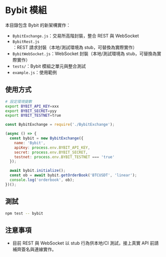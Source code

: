 # Bybit 模組

本目錄包含 Bybit 的新架構實作：
- `BybitExchange.js`：交易所高階封裝，整合 REST 與 WebSocket
- `BybitRest.js`：REST 請求封裝（本地/測試環境為 stub，可替換為實際實作）
- `BybitWebSocket.js`：WebSocket 封裝（本地/測試環境為 stub，可替換為實際實作）
- `tests/`：Bybit 模組之單元與整合測試
- `example.js`：使用範例

## 使用方式

```bash
# 設定環境變數
export BYBIT_API_KEY=xxx
export BYBIT_SECRET=yyy
export BYBIT_TESTNET=true
```

```js
const BybitExchange = require('./BybitExchange');

(async () => {
  const bybit = new BybitExchange({
    name: 'Bybit',
    apiKey: process.env.BYBIT_API_KEY,
    secret: process.env.BYBIT_SECRET,
    testnet: process.env.BYBIT_TESTNET === 'true'
  });

  await bybit.initialize();
  const ob = await bybit.getOrderBook('BTCUSDT', 'linear');
  console.log('orderbook', ob);
})();
```

## 測試

```bash
npm test -- bybit
```

## 注意事項
- 目前 REST 與 WebSocket 以 stub 行為供本地/CI 測試，接上真實 API 前請補齊簽名與連線實作。

